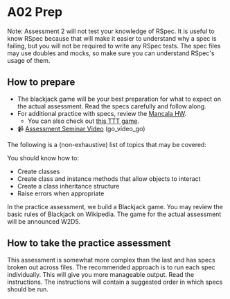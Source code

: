 # A02 Prep

Note: Assessment 2 will not test your knowledge of RSpec. It is useful to know RSpec because that will make it easier to understand why a spec is failing, but you will not be required to write any RSpec tests. The spec files may use doubles and mocks, so make sure you can understand RSpec's usage of them.

## How to prepare

* The blackjack game will be your best preparation for what to expect on the actual assessment. Read the specs carefully and follow along.
* For additional practice with specs, review the [Mancala HW](https://github.com/appacademy/curriculum/blob/master/ruby/homeworks/questions/mancala).
  * You can also check out [this TTT game](https://github.com/MrPowers/tic_tac_toe/).
* :video_camera: [Assessment Seminar Video](https://vimeo.com/175854381) (go_video_go)

The following is a (non-exhaustive) list of topics that may be covered:

You should know how to:

+ Create classes
+ Create class and instance methods that allow objects to interact
+ Create a class inheritance structure
+ Raise errors when appropriate

In the practice assessment, we build a Blackjack game. You may review the basic rules of Blackjack on Wikipedia. The game for the actual assessment will be announced W2D5.

## How to take the practice assessment

This assessment is somewhat more complex than the last and has specs broken out across files. 
The recommended approach is to run each spec individually. This will give you more manageable output. 
Read the instructions. The instructions will contain a suggested order in which specs should be run.
